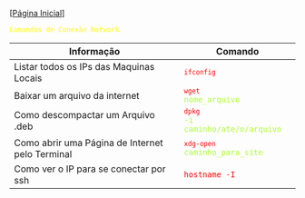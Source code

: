 [[Página Inicial](../term_unix/home.md)]

<code style="color : yellow">Comandos de Conexão Network</code>


Informação|Comando
|---|---|
Listar todos os IPs das Maquinas Locais|<code style="color : greenyellow"><code style="color : red">ifconfig</code></code>
Baixar um arquivo da internet|<code style="color : greenyellow"><code style="color : red">wget</code> nome_arquivo</code>
Como descompactar um Arquivo .deb|<code style="color : greenyellow"><code style="color : red">dpkg</code> -i caminho/ate/o/arquivo</code>
Como abrir uma Página de Internet pelo Terminal|<code style="color : greenyellow"><code style="color : red">xdg-open</code> caminho_para_site</code>
Como ver o IP para se conectar por ssh|<code style="color : red">hostname -I</code>
